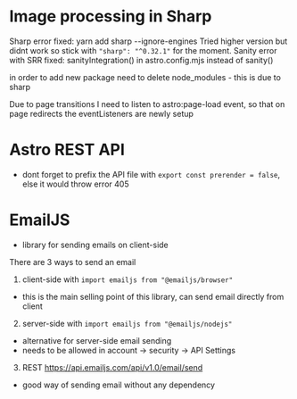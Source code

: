 # Image processing in Sharp

Sharp error fixed: yarn add sharp --ignore-engines
Tried higher version but didnt work so stick with ```"sharp": "^0.32.1"``` for the moment.
Sanity error with SRR fixed: sanityIntegration() in astro.config.mjs instead of sanity()


in order to add new package need to delete node_modules - this is due to sharp

Due to page transitions I need to listen to astro:page-load event, so that on page redirects
the eventListeners are newly setup

# Astro REST API

- dont forget to prefix the API file with `export const prerender = false`, else it would throw error 405

# EmailJS

- library for sending emails on client-side

There are 3 ways to send an email

1. client-side with `import emailjs from "@emailjs/browser"`

- this is the main selling point of this library, can send email directly from client

2. server-side with `import emailjs from "@emailjs/nodejs"`

- alternative for server-side email sending
- needs to be allowed in account -> security -> API Settings

3. REST https://api.emailjs.com/api/v1.0/email/send

- good way of sending email without any dependency
